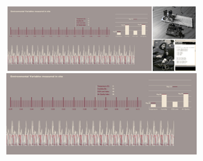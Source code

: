 ![data visualization sample](https://github.com/Ardibid/Processing_projects/blob/master/Arduino_Processing/01.jpg)
![data visualization sample](https://github.com/Ardibid/Processing_projects/blob/master/Arduino_Processing/0.jpg)
